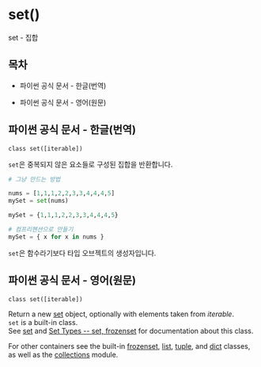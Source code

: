 # set()

set - 집합

## 목차

* 파이썬 공식 문서 - 한글(번역)
    
* 파이썬 공식 문서 - 영어(원문)

## 파이썬 공식 문서 - 한글(번역)

`class set([iterable])`

`set`은 중복되지 않은 요소들로 구성된 집합을 반환합니다.

```python
# 그냥 만드는 방법

nums = [1,1,1,2,2,3,3,4,4,4,5]
mySet = set(nums)

mySet = {1,1,1,2,2,3,3,4,4,4,5}

# 컴프리헨션으로 만들기
mySet = { x for x in nums }
```

`set`은 함수라기보다 타입 오브젝트의 생성자입니다.

## 파이썬 공식 문서 - 영어(원문)

`class set([iterable])`

Return a new [set](https://docs.python.org/3/library/stdtypes.html#set) object, optionally with elements taken from *iterable*.<br>
`set` is a built-in class.<br>
See [set](https://docs.python.org/3/library/stdtypes.html#set) and [Set Types -- set, frozenset](https://docs.python.org/3/library/stdtypes.html#types-set) for documentation about this class.

For other containers see the built-in 
[frozenset](https://docs.python.org/3/library/stdtypes.html#frozenset), 
[list](https://docs.python.org/3/library/stdtypes.html#list), 
[tuple](https://docs.python.org/3/library/stdtypes.html#tuple), and 
[dict](https://docs.python.org/3/library/stdtypes.html#dict) classes, as well as the 
[collections](https://docs.python.org/3/library/collections.html#module-collections) module.
